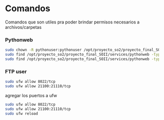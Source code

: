 # Comandos
Comandos que son utiles pra poder brindar permisos necesarios a archivos/carpetas

### Pythonweb
```bash
sudo chown -R pythonuser:pythonuser /opt/proyecto_so2/proyecto_final_SOII/services/pythonweb
sudo find /opt/proyecto_so2/proyecto_final_SOII/services/pythonweb -type d -exec chmod 755 {} \;
sudo find /opt/proyecto_so2/proyecto_final_SOII/services/pythonweb -type f -exec chmod 644 {} \;
```

### FTP user
```bash
sudo ufw allow 8022/tcp
sudo ufw allow 21100:21110/tcp
```
agregar los puertos a ufw
```bash
sudo ufw allow 8022/tcp
sudo ufw allow 21100:21110/tcp
sudo ufw reload
```
